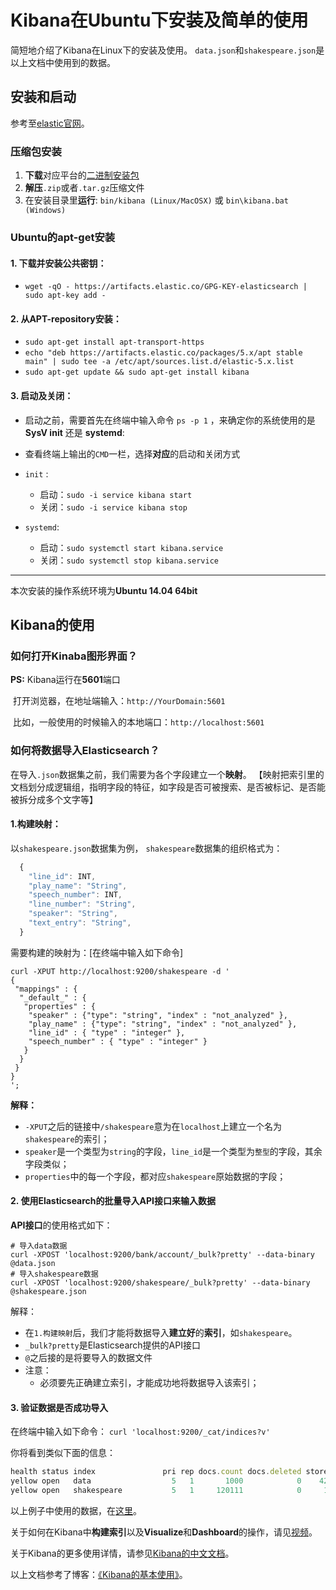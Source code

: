 # Kibana在Ubuntu下安装及简单的使用
简短地介绍了Kibana在Linux下的安装及使用。
`data.json`和`shakespeare.json`是以上文档中使用到的数据。

## 安装和启动
参考至[elastic官网](https://www.elastic.co/guide/en/kibana/5.5/install.html)。
### 压缩包安装
1. **下载**对应平台的[二进制安装包](https://www.elastic.co/guide/en/kibana/5.5/targz.html)
2. **解压**`.zip`或者`.tar.gz`压缩文件
3. 在安装目录里**运行**: `bin/kibana (Linux/MacOSX)` 或 `bin\kibana.bat (Windows)`

### Ubuntu的apt-get安装
#### 1. **下载并安装**公共密钥：
   * `wget -qO - https://artifacts.elastic.co/GPG-KEY-elasticsearch | sudo apt-key add -`
#### 2. 从APT-repository**安装**：
   * `sudo apt-get install apt-transport-https`
   * `echo "deb https://artifacts.elastic.co/packages/5.x/apt stable main" | sudo tee -a /etc/apt/sources.list.d/elastic-5.x.list`
   * `sudo apt-get update && sudo apt-get install kibana`

#### 3. 启动及关闭：
* 启动之前，需要首先在终端中输入命令 `ps -p 1` ，来确定你的系统使用的是 **SysV init** 还是 **systemd**:
 
* 查看终端上输出的`CMD`一栏，选择**对应**的启动和关闭方式
 
* `init` :    
  * 启动：`sudo -i service kibana start`
  * 关闭：`sudo -i service kibana stop`
* `systemd`:    
  * 启动：`sudo systemctl start kibana.service`
  * 关闭：`sudo systemctl stop kibana.service`

----------
本次安装的操作系统环境为**Ubuntu 14.04 64bit**

## Kibana的使用
### 如何打开Kinaba图形界面？
**PS:** Kibana运行在**5601**端口

  打开浏览器，在地址端输入：`http://YourDomain:5601`
  
  比如，一般使用的时候输入的本地端口：`http://localhost:5601`

### 如何将数据导入Elasticsearch？
在导入`.json`数据集之前，我们需要为各个字段建立一个**映射**。
【映射把索引里的文档划分成逻辑组，指明字段的特征，如字段是否可被搜索、是否被标记、是否能被拆分成多个文字等】

#### 1.构建映射：

以`shakespeare.json`数据集为例，
`shakespeare`数据集的组织格式为：
``` javascript
  {  
    "line_id": INT,  
    "play_name": "String",  
    "speech_number": INT,  
    "line_number": "String",  
    "speaker": "String",  
    "text_entry": "String",  
  } 
```

需要构建的映射为：[在终端中输入如下命令]

``` shell
curl -XPUT http://localhost:9200/shakespeare -d '  
{  
 "mappings" : {  
  "_default_" : {  
   "properties" : {  
    "speaker" : {"type": "string", "index" : "not_analyzed" },  
    "play_name" : {"type": "string", "index" : "not_analyzed" },  
    "line_id" : { "type" : "integer" },  
    "speech_number" : { "type" : "integer" }  
   }  
  }  
 }  
}  
'; 
```
**解释：**
* `-XPUT`之后的链接中`/shakespeare`意为在`localhost`上建立一个名为`shakespeare`的索引；
* `speaker`是一个类型为`string`的字段，`line_id`是一个类型为`整型`的字段，其余字段类似；
* `properties`中的每一个字段，都对应`shakespeare`原始数据的字段；

#### 2. 使用Elasticsearch的批量导入**API接口**来输入数据
**API接口**的使用格式如下：

``` shell
# 导入data数据
curl -XPOST 'localhost:9200/bank/account/_bulk?pretty' --data-binary @data.json  
# 导入shakespeare数据
curl -XPOST 'localhost:9200/shakespeare/_bulk?pretty' --data-binary @shakespeare.json  
```

解释：
* 在`1.构建映射`后，我们才能将数据导入**建立好**的**索引**，如`shakespeare`。
* `_bulk?pretty`是Elasticsearch提供的API接口
* `@`之后接的是将要导入的数据文件
* 注意：
  * 必须要先正确建立索引，才能成功地将数据导入该索引；

#### 3. 验证数据是否成功导入
在终端中输入如下命令：
`curl 'localhost:9200/_cat/indices?v' `

你将看到类似下面的信息：
``` javascript
health status index               pri rep docs.count docs.deleted store.size pri.store.size
yellow open   data                  5   1       1000            0    420.1kb        420.2kb
yellow open   shakespeare           5   1     120111            0     16.0mb         18.9mb
```

以上例子中使用的数据，在[这里](https://github.com/framywhale/Kibana--)。

关于如何在Kibana中**构建索引**以及**Visualize**和**Dashboard**的操作，请见[视频](https://pan.baidu.com/s/1pLOBxkn)。

关于Kibana的更多使用详情，请参见[Kibana的中文文档](https://kibana.logstash.es/content/kibana/v5/setup.html)。

以上文档参考了博客：[《Kibana的基本使用》](http://blog.csdn.net/ming_311/article/details/50619859)。
